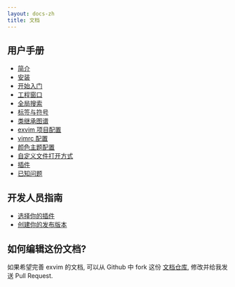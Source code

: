```yaml
---
layout: docs-zh
title: 文档
---
```


## 用户手册

- [简介](intro)
- [安装](install)
- [开始入门](getting-start)
- [工程窗口](project-window)
- [全局搜索](global-search)
- [标签与符号](tags-and-symbols)
- [类继承图谱](view-class-hierarchies)
- [exvim 项目配置](config-exvim)
- [vimrc 配置](config-vimrc)
- [颜色主题配置](config-colorscheme)
- [自定义文件打开方式](config-open-file-action)
- [插件](plugins)
- [已知问题](known-issues)

## 开发人员指南

- [选择你的插件](select-your-plugin)
- [创建你的发布版本](build-your-distribution)

## 如何编辑这份文档?

如果希望完善 exvim 的文档, 可以从 Github 中 fork 这份
[文档仓库](https://github.com/exvim/exvim.github.io), 修改并给我发送 Pull Request.

